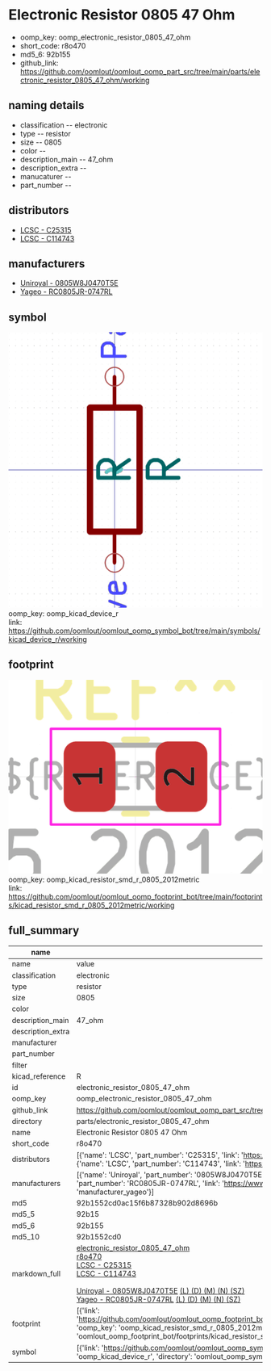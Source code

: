 # Electronic Resistor 0805 47 Ohm

  
* oomp_key: oomp_electronic_resistor_0805_47_ohm 
* short_code: r8o470
* md5_6: 92b155  
* github_link: https://github.com/oomlout/oomlout_oomp_part_src/tree/main/parts/electronic_resistor_0805_47_ohm/working  
## naming details
* classification -- electronic
* type -- resistor
* size -- 0805
* color -- 
* description_main -- 47_ohm
* description_extra -- 
* manucaturer -- 
* part_number -- 

## distributors
* [LCSC - C25315](https://lcsc.com/product-detail/C25315.html)  
* [LCSC - C114743](https://lcsc.com/product-detail/C114743.html)  

## manufacturers
* [Uniroyal - 0805W8J0470T5E]()  
* [Yageo - RC0805JR-0747RL](https://www.yageo.com/en/Chart/Download/pdf/RC0805JR-0747RL)  

## symbol

![](symbol/0/working/working_600.png)  
oomp_key: oomp_kicad_device_r  
link: https://github.com/oomlout/oomlout_oomp_symbol_bot/tree/main/symbols/kicad_device_r/working  

## footprint

![](footprint/0/working/working_600.png)  
oomp_key: oomp_kicad_resistor_smd_r_0805_2012metric  
link: https://github.com/oomlout/oomlout_oomp_footprint_bot/tree/main/footprints/kicad_resistor_smd_r_0805_2012metric/working  

## full_summary
| name | value | 
| --- | --- | 
| name | value | 
| classification | electronic | 
| type | resistor | 
| size | 0805 | 
| color |  | 
| description_main | 47_ohm | 
| description_extra |  | 
| manufacturer |  | 
| part_number |  | 
| filter |  | 
| kicad_reference | R | 
| id | electronic_resistor_0805_47_ohm | 
| oomp_key | oomp_electronic_resistor_0805_47_ohm | 
| github_link | https://github.com/oomlout/oomlout_oomp_part_src/tree/main/parts/electronic_resistor_0805_47_ohm/working | 
| directory | parts/electronic_resistor_0805_47_ohm | 
| name | Electronic Resistor 0805 47 Ohm | 
| short_code | r8o470 | 
| distributors | [{'name': 'LCSC', 'part_number': 'C25315', 'link': 'https://lcsc.com/product-detail/C25315.html', 'id': 'distributor_lcsc'}, {'name': 'LCSC', 'part_number': 'C114743', 'link': 'https://lcsc.com/product-detail/C114743.html', 'id': 'distributor_lcsc'}] | 
| manufacturers | [{'name': 'Uniroyal', 'part_number': '0805W8J0470T5E', 'link': '', 'id': 'manufacturer_uniroyal'}, {'name': 'Yageo', 'part_number': 'RC0805JR-0747RL', 'link': 'https://www.yageo.com/en/Chart/Download/pdf/RC0805JR-0747RL', 'id': 'manufacturer_yageo'}] | 
| md5 | 92b1552cd0ac15f6b87328b902d8696b | 
| md5_5 | 92b15 | 
| md5_6 | 92b155 | 
| md5_10 | 92b1552cd0 | 
| markdown_full | [electronic_resistor_0805_47_ohm](https://github.com/oomlout/oomlout_oomp_part_src/tree/main/parts/electronic_resistor_0805_47_ohm/working)<br>[r8o470](https://github.com/oomlout/oomlout_oomp_part_src/tree/main/parts/electronic_resistor_0805_47_ohm/working)<br>[LCSC - C25315<br>](https://lcsc.com/product-detail/C25315.html)[LCSC - C114743<br>](https://lcsc.com/product-detail/C114743.html)<br>[Uniroyal - 0805W8J0470T5E]() [(L)  ](https://www.lcsc.com/search?q=0805W8J0470T5E)[(D)  ](https://www.digikey.com/en/products?,keywords=0805W8J0470T5E)[(M)  ](https://www.mouser.com/Search/Refine?Keyword=0805W8J0470T5E)[(N)  ](https://www.newark.com/search?st=0805W8J0470T5E)[(SZ)  ](https://so.szlcsc.com/global.html?k=0805W8J0470T5E)<br>[Yageo - RC0805JR-0747RL](https://www.yageo.com/en/Chart/Download/pdf/RC0805JR-0747RL) [(L)  ](https://www.lcsc.com/search?q=RC0805JR-0747RL)[(D)  ](https://www.digikey.com/en/products?,keywords=RC0805JR-0747RL)[(M)  ](https://www.mouser.com/Search/Refine?Keyword=RC0805JR-0747RL)[(N)  ](https://www.newark.com/search?st=RC0805JR-0747RL)[(SZ)  ](https://so.szlcsc.com/global.html?k=RC0805JR-0747RL)<br> | 
| footprint | [{'link': 'https://github.com/oomlout/oomlout_oomp_footprint_bot/tree/main/foootprntss/kicad_resistor_smd_r_0805_2012metric', 'oomp_key': 'oomp_kicad_resistor_smd_r_0805_2012metric', 'directory': 'oomlout_oomp_footprint_bot/footprints/kicad_resistor_smd_r_0805_2012metric//working/working.kicad_mod'}] | 
| symbol | [{'link': 'https://github.com/oomlout/oomlout_oomp_symbol_bot/tree/main/symbols/kicad_device_r', 'oomp_key': 'oomp_kicad_device_r', 'directory': 'oomlout_oomp_symbol_bot/symbols/kicad_device_r//working/working.kicad_sym'}] | 
